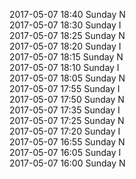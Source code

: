 2017-05-07 18:40 Sunday  N  
2017-05-07 18:30 Sunday  I  
2017-05-07 18:25 Sunday  N  
2017-05-07 18:20 Sunday  I  
2017-05-07 18:15 Sunday  N  
2017-05-07 18:10 Sunday  I  
2017-05-07 18:05 Sunday  N  
2017-05-07 17:55 Sunday  I  
2017-05-07 17:50 Sunday  N  
2017-05-07 17:35 Sunday  I  
2017-05-07 17:25 Sunday  N  
2017-05-07 17:20 Sunday  I  
2017-05-07 16:55 Sunday  N  
2017-05-07 16:05 Sunday  I  
2017-05-07 16:00 Sunday  N  
